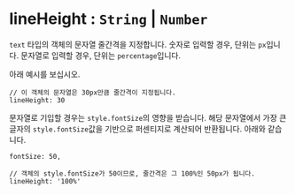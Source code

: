 # lineHeight : `String` | `Number`

`text` 타입의 객체의 문자열 줄간격을 지정합니다. 숫자로 입력할 경우, 단위는 `px`입니다. 문자열로 입력할 경우, 단위는 `percentage`입니다.

아래 예시를 보십시오.

```
// 이 객체의 문자열은 30px만큼 줄간격이 지정됩니다.
lineHeight: 30
```

문자열로 기입할 경우는 `style.fontSize`의 영향을 받습니다. 해당 문자열에서 가장 큰 글자의 `style.fontSize`값을 기반으로 퍼센티지로 계산되어 반환됩니다. 아래와 같습니다.

```
fontSize: 50,

// 객체의 style.fontSize가 50이므로, 줄간격은 그 100%인 50px가 됩니다.
lineHeight: '100%'
```